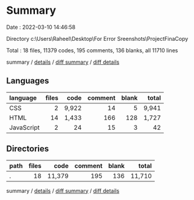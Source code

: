 # Summary

Date : 2022-03-10 14:46:58

Directory c:\Users\Raheel\Desktop\For Error Sreenshots\ProjectFinaCopy

Total : 18 files,  11379 codes, 195 comments, 136 blanks, all 11710 lines

summary / [details](details.md) / [diff summary](diff.md) / [diff details](diff-details.md)

## Languages
| language | files | code | comment | blank | total |
| :--- | ---: | ---: | ---: | ---: | ---: |
| CSS | 2 | 9,922 | 14 | 5 | 9,941 |
| HTML | 14 | 1,433 | 166 | 128 | 1,727 |
| JavaScript | 2 | 24 | 15 | 3 | 42 |

## Directories
| path | files | code | comment | blank | total |
| :--- | ---: | ---: | ---: | ---: | ---: |
| . | 18 | 11,379 | 195 | 136 | 11,710 |

summary / [details](details.md) / [diff summary](diff.md) / [diff details](diff-details.md)